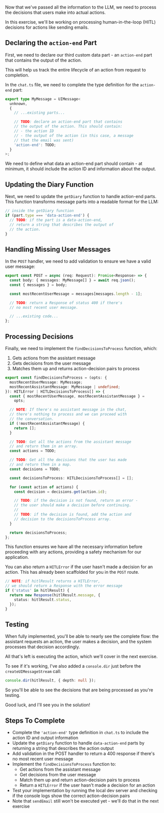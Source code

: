 Now that we've passed all the information to the LLM, we need to process the decisions that users make into actual actions.

In this exercise, we'll be working on processing human-in-the-loop (HITL) decisions for actions like sending emails.

## Declaring the `action-end` Part

First, we need to declare our third custom data part - an `action-end` part that contains the output of the action.

This will help us track the entire lifecycle of an action from request to completion.

In the `chat.ts` file, we need to complete the type definition for the `action-end` part:

```ts
export type MyMessage = UIMessage<
  unknown,
  {
    // ...existing parts...

    // TODO: declare an action-end part that contains
    // the output of the action. This should contain:
    // - the action ID
    // - the output of the action (in this case, a message
    // that the email was sent)
    'action-end': TODO;
  }
>;
```

We need to define what data an action-end part should contain - at minimum, it should include the action ID and information about the output.

## Updating the Diary Function

Next, we need to update the `getDiary` function to handle action-end parts. This function transforms message parts into a readable format for the LLM:

```ts
// inside the getDiary function
if (part.type === 'data-action-end') {
  // TODO: if the part is a data-action-end,
  // return a string that describes the output of
  // the action.
}
```

## Handling Missing User Messages

In the `POST` handler, we need to add validation to ensure we have a valid user message:

```ts
export const POST = async (req: Request): Promise<Response> => {
  const body: { messages: MyMessage[] } = await req.json();
  const { messages } = body;

  const mostRecentUserMessage = messages[messages.length - 1];

  // TODO: return a Response of status 400 if there's
  // no most recent user message.

  // ...existing code...
};
```

## Processing Decisions

Finally, we need to implement the `findDecisionsToProcess` function, which:

1. Gets actions from the assistant message
2. Gets decisions from the user message
3. Matches them up and returns action-decision pairs to process

```ts
export const findDecisionsToProcess = (opts: {
  mostRecentUserMessage: MyMessage;
  mostRecentAssistantMessage: MyMessage | undefined;
}): HITLError | HITLDecisionsToProcess[] => {
  const { mostRecentUserMessage, mostRecentAssistantMessage } =
    opts;

  // NOTE: If there's no assistant message in the chat,
  // there's nothing to process and we can proceed with
  // the conversation.
  if (!mostRecentAssistantMessage) {
    return [];
  }

  // TODO: Get all the actions from the assistant message
  // and return them in an array.
  const actions = TODO;

  // TODO: Get all the decisions that the user has made
  // and return them in a map.
  const decisions = TODO;

  const decisionsToProcess: HITLDecisionsToProcess[] = [];

  for (const action of actions) {
    const decision = decisions.get(action.id);

    // TODO: if the decision is not found, return an error -
    // the user should make a decision before continuing.
    //
    // TODO: if the decision is found, add the action and
    // decision to the decisionsToProcess array.
  }

  return decisionsToProcess;
};
```

This function ensures we have all the necessary information before proceeding with any actions, providing a safety mechanism for our application.

You can also return a `HITLError` if the user hasn't made a decision for an action. This has already been scaffolded for you in the `POST` route.

```ts
// NOTE: if hitlResult returns a HITLError,
// we should return a Response with the error message
if ('status' in hitlResult) {
  return new Response(hitlResult.message, {
    status: hitlResult.status,
  });
}
```

## Testing

When fully implemented, you'll be able to nearly see the complete flow: the assistant requests an action, the user makes a decision, and the system processes that decision accordingly.

All that's left is executing the action, which we'll cover in the next exercise.

To see if it's working, I've also added a `console.dir` just before the `createUIMessageStream` call:

```ts
console.dir(hitlResult, { depth: null });
```

So you'll be able to see the decisions that are being processed as you're testing.

Good luck, and I'll see you in the solution!

## Steps To Complete

- Complete the `'action-end'` type definition in `chat.ts` to include the action ID and output information
- Update the `getDiary` function to handle `data-action-end` parts by returning a string that describes the action output
- Add validation in the POST handler to return a 400 response if there's no most recent user message
- Implement the `findDecisionsToProcess` function to:
  - Get actions from the assistant message
  - Get decisions from the user message
  - Match them up and return action-decision pairs to process
  - Return a `HITLError` if the user hasn't made a decision for an action
- Test your implementation by running the local dev server and checking if the console logs show the correct action-decision pairs
- Note that `sendEmail` still won't be executed yet - we'll do that in the next exercise
